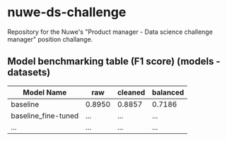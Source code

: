 # nuwe-ds-challenge
Repository for the Nuwe's "Product manager - Data science challenge manager" position challange.

## Model benchmarking table (F1 score) (models - datasets)

| Model Name          | raw     | cleaned | balanced |
|---------------------|---------|---------|----------|
| baseline            | 0.8950  | 0.8857 | 0.7186 |
| baseline_fine-tuned | ...| ...  | ...      |
| ...                 | ...     | ...     | ...      |
